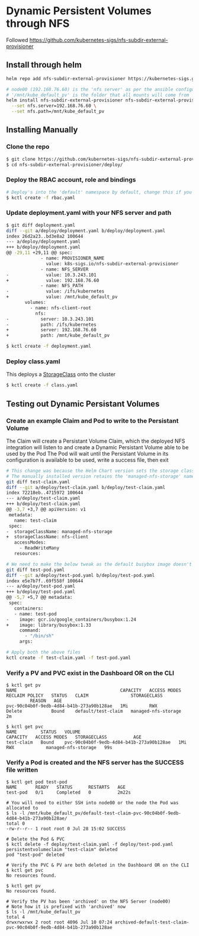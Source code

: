 # Dynamic Persistent Volumes through NFS
Followed https://github.com/kubernetes-sigs/nfs-subdir-external-provisioner

## Install through helm
```bash
helm repo add nfs-subdir-external-provisioner https://kubernetes-sigs.github.io/nfs-subdir-external-provisioner/

# node00 (192.168.76.60) is the 'nfs server' as per the ansible configuration
# '/mnt/kube_default_pv' is the folder that all mounts will come from
helm install nfs-subdir-external-provisioner nfs-subdir-external-provisioner/nfs-subdir-external-provisioner \
  --set nfs.server=192.168.76.60 \
  --set nfs.path=/mnt/kube_default_pv
```

## Installing Manually
### Clone the repo
```bash
$ git clone https://github.com/kubernetes-sigs/nfs-subdir-external-provisioner
$ cd nfs-subdir-external-provisioner/deploy/
```

### Deploy the RBAC account, role and bindings
```bash
# Deploy's into the 'default' namespace by default, change this if you want to target another NS
$ kctl create -f rbac.yaml
```

### Update deployment.yaml with your NFS server and path
```bash
$ git diff deployment.yaml
diff --git a/deploy/deployment.yaml b/deploy/deployment.yaml
index 26d2a23..bd3e8a2 100644
--- a/deploy/deployment.yaml
+++ b/deploy/deployment.yaml
@@ -29,11 +29,11 @@ spec:
             - name: PROVISIONER_NAME
               value: k8s-sigs.io/nfs-subdir-external-provisioner
             - name: NFS_SERVER
-              value: 10.3.243.101
+              value: 192.168.76.60
             - name: NFS_PATH
-              value: /ifs/kubernetes
+              value: /mnt/kube_default_pv
       volumes:
         - name: nfs-client-root
           nfs:
-            server: 10.3.243.101
-            path: /ifs/kubernetes
+            server: 192.168.76.60
+            path: /mnt/kube_default_pv

$ kctl create -f deployment.yaml
```

### Deploy class.yaml
This deploys a [StorageClass](https://kubernetes.io/docs/concepts/storage/storage-classes/) onto the cluster
```bash
$ kctl create -f class.yaml
```

## Testing out Dynamic Persistant Volumes
### Create an example Claim and Pod to write to the Persistant Volume
The Claim will create a Persistant Volume Claim, which the deployed NFS integration will listen to and create a Dynamic Persistant Volume able to be used by the Pod
The Pod will wait until the Persistant Volume in its configuration is available to be used, write a success file, then exit
```bash
# This change was because the Helm Chart version sets the storage class name to 'nfs-client'
# The manually installed version retains the 'managed-nfs-storage' name
git diff test-claim.yaml
diff --git a/deploy/test-claim.yaml b/deploy/test-claim.yaml
index 72218eb..4715972 100644
--- a/deploy/test-claim.yaml
+++ b/deploy/test-claim.yaml
@@ -3,7 +3,7 @@ apiVersion: v1
 metadata:
   name: test-claim
 spec:
-  storageClassName: managed-nfs-storage
+  storageClassName: nfs-client
   accessModes:
     - ReadWriteMany
   resources:

# We need to make the below tweak as the default busybox image doesn't support ARM
git diff test-pod.yaml
diff --git a/deploy/test-pod.yaml b/deploy/test-pod.yaml
index e5e7b7f..69f558f 100644
--- a/deploy/test-pod.yaml
+++ b/deploy/test-pod.yaml
@@ -5,7 +5,7 @@ metadata:
 spec:
   containers:
   - name: test-pod
-    image: gcr.io/google_containers/busybox:1.24
+    image: library/busybox:1.33
     command:
       - "/bin/sh"
     args:

# Apply both the above files
kctl create -f test-claim.yaml -f test-pod.yaml
```

### Verify a PV and PVC exist in the Dashboard OR on the CLI
```
$ kctl get pv
NAME                                       CAPACITY   ACCESS MODES   RECLAIM POLICY   STATUS   CLAIM                STORAGECLASS
         REASON   AGE
pvc-90c04b0f-9edb-4d84-b41b-273a90b128ae   1Mi        RWX            Delete           Bound    default/test-claim   managed-nfs-storage            2m

$ kctl get pvc
NAME         STATUS   VOLUME                                     CAPACITY   ACCESS MODES   STORAGECLASS          AGE
test-claim   Bound    pvc-90c04b0f-9edb-4d84-b41b-273a90b128ae   1Mi        RWX            managed-nfs-storage   99s
```

### Verify a Pod is created and the NFS server has the SUCCESS file written
```
$ kctl get pod test-pod
NAME       READY   STATUS      RESTARTS   AGE
test-pod   0/1     Completed   0          2m22s

# You will need to either SSH into node00 or the node the Pod was allocated to
$ ls -l /mnt/kube_default_pv/default-test-claim-pvc-90c04b0f-9edb-4d84-b41b-273a90b128ae/
total 0
-rw-r--r-- 1 root root 0 Jul 28 15:02 SUCCESS

# Delete the Pod & PVC
$ kctl delete -f deploy/test-claim.yaml -f deploy/test-pod.yaml
persistentvolumeclaim "test-claim" deleted
pod "test-pod" deleted

# Verify the PVC & PV are both deleted in the Dashboard OR on the CLI
$ kctl get pvc
No resources found.

$ kctl get pv
No resources found.

# Verify the PV has been 'archived' on the NFS Server (node00)
# Note how it is prefixed with 'archived' now
$ ls -l /mnt/kube_default_pv
total 4
drwxrwxrwx 2 root root 4096 Jul 10 07:24 archived-default-test-claim-pvc-90c04b0f-9edb-4d84-b41b-273a90b128ae
```
